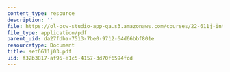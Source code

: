 ```yaml
---
content_type: resource
description: ''
file: https://ol-ocw-studio-app-qa.s3.amazonaws.com/courses/22-611j-introduction-to-plasma-physics-i-fall-2003/f32b3817af95e1c541573d70f6594fcd_set6611j03.pdf
file_type: application/pdf
parent_uid: da27fdba-7513-7be0-9712-64d66bbf801e
resourcetype: Document
title: set6611j03.pdf
uid: f32b3817-af95-e1c5-4157-3d70f6594fcd
---
```

